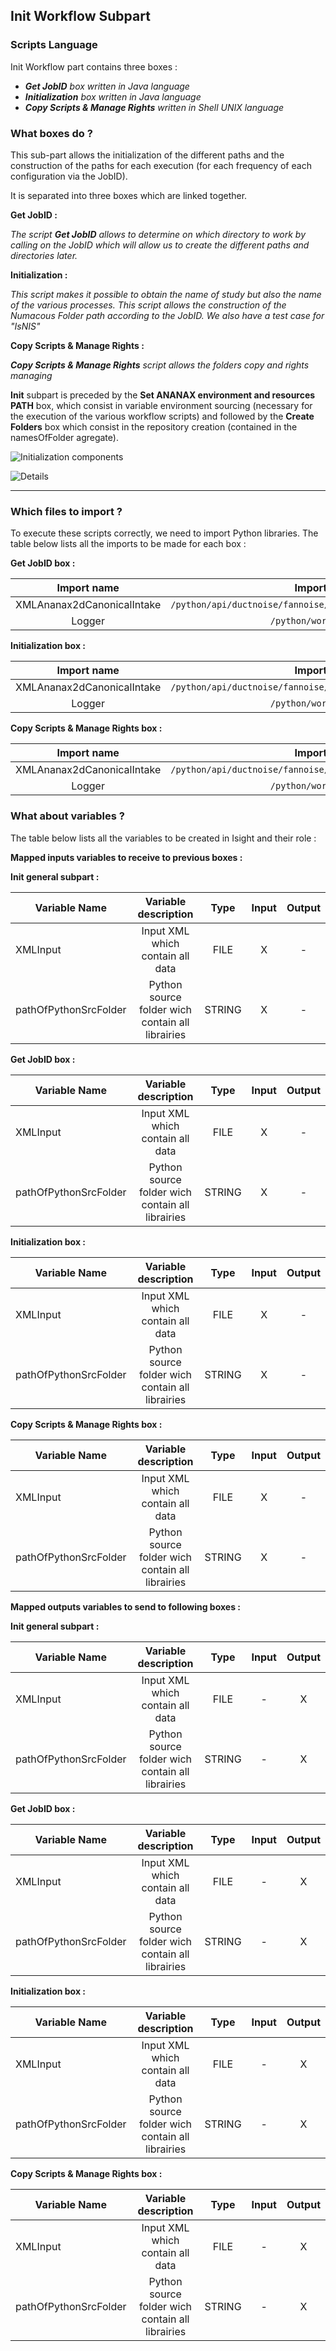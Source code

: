 ## Init Workflow Subpart
### Scripts Language

Init Workflow part contains three boxes :

- *__Get JobID__ box written in Java language*
- *__Initialization__ box written in Java language*
- *__Copy Scripts & Manage Rights__ written in Shell UNIX language*

### What boxes do ?

This sub-part allows the initialization of the different paths and the construction of the paths for each execution (for each frequency of each configuration via the JobID).

It is separated into three boxes which are linked together.

__Get JobID :__

*The script __Get JobID__ allows to determine on which directory to work by calling on the JobID which will allow us to create the different paths and directories later.*

__Initialization :__

*This script makes it possible to obtain the name of study but also the name of the various processes.*
*This script allows the construction of the Numacous Folder path according to the JobID.*
*We also have a test case for "IsNIS"*

__Copy Scripts & Manage Rights :__

*__Copy Scripts & Manage Rights__ script allows the folders copy and rights managing*

__Init__ subpart is preceded by the __Set ANANAX environment and resources PATH__ box, which consist in variable environment sourcing (necessary for the execution of the various workflow scripts) and followed by the __Create Folders__ box which consist in the repository creation (contained in the namesOfFolder agregate).

![Initialization components](https://user-images.githubusercontent.com/45098441/72733867-08afde80-3b99-11ea-88fb-0736ee0ea2e3.jpeg)

![Details](https://user-images.githubusercontent.com/45098441/72733862-02216700-3b99-11ea-90d0-fba2f892a949.jpeg)

----------------------------


### Which files to import ?

To execute these scripts correctly, we need to import Python libraries.
The table below lists all the imports to be made for each box :

__Get JobID box :__

| Import name | Import location |
| :------: | :------: |
| XMLAnanax2dCanonicalIntake | `/python/api/ductnoise/fannoise/ananax/ananax2d_canonical_intake` |
| Logger | `/python/workflows/common` |

__Initialization box :__

| Import name | Import location |
| :------: | :------: |
| XMLAnanax2dCanonicalIntake | `/python/api/ductnoise/fannoise/ananax/ananax2d_canonical_intake` |
| Logger | `/python/workflows/common` |

__Copy Scripts & Manage Rights box :__

| Import name | Import location |
| :------: | :------: |
| XMLAnanax2dCanonicalIntake | `/python/api/ductnoise/fannoise/ananax/ananax2d_canonical_intake` |
| Logger | `/python/workflows/common` |

### What about variables ?

The table below lists all the variables to be created in Isight and their role :

__Mapped inputs variables to receive to previous boxes :__ 

__Init general subpart :__

| Variable Name | Variable description | Type | Input | Output |
| ------ | :------------: | :------: | :------: |  :------: |
| XMLInput | Input XML which contain all data | FILE | X |- |
| pathOfPythonSrcFolder | Python source folder wich contain all librairies | STRING | X |- |

__Get JobID box :__

| Variable Name | Variable description | Type | Input | Output |
| ------ | :------------: | :------: | :------: |  :------: |
| XMLInput | Input XML which contain all data | FILE | X |- |
| pathOfPythonSrcFolder | Python source folder wich contain all librairies | STRING | X |- |

__Initialization box :__

| Variable Name | Variable description | Type | Input | Output |
| ------ | :------------: | :------: | :------: |  :------: |
| XMLInput | Input XML which contain all data | FILE | X |- |
| pathOfPythonSrcFolder | Python source folder wich contain all librairies | STRING | X |- |

__Copy Scripts & Manage Rights box :__

| Variable Name | Variable description | Type | Input | Output |
| ------ | :------------: | :------: | :------: |  :------: |
| XMLInput | Input XML which contain all data | FILE | X |- |
| pathOfPythonSrcFolder | Python source folder wich contain all librairies | STRING | X |- |


__Mapped outputs variables to send to following boxes :__

__Init general subpart :__

| Variable Name | Variable description | Type | Input | Output |
| ------ | :------------: | :------: | :------: |  :------: |
| XMLInput | Input XML which contain all data | FILE | - | X |
| pathOfPythonSrcFolder | Python source folder wich contain all librairies | STRING | - | X |

__Get JobID box :__

| Variable Name | Variable description | Type | Input | Output |
| ------ | :------------: | :------: | :------: |  :------: |
| XMLInput | Input XML which contain all data | FILE | - | X |
| pathOfPythonSrcFolder | Python source folder wich contain all librairies | STRING | - | X |

__Initialization box :__

| Variable Name | Variable description | Type | Input | Output |
| ------ | :------------: | :------: | :------: |  :------: |
| XMLInput | Input XML which contain all data | FILE | - | X |
| pathOfPythonSrcFolder | Python source folder wich contain all librairies | STRING | - | X |

__Copy Scripts & Manage Rights box :__

| Variable Name | Variable description | Type | Input | Output |
| ------ | :------------: | :------: | :------: |  :------: |
| XMLInput | Input XML which contain all data | FILE | - | X |
| pathOfPythonSrcFolder | Python source folder wich contain all librairies | STRING | - | X |
